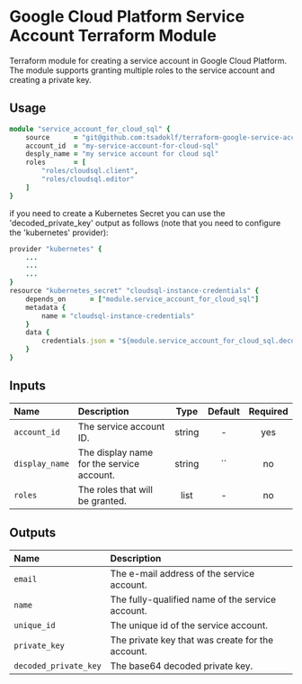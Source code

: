 # Google Cloud Platform Service Account Terraform Module
Terraform module for creating a service account in Google Cloud Platform. The module supports granting multiple roles to the service account and creating a private key. 

## Usage

```ruby
module "service_account_for_cloud_sql" {
    source      = "git@github.com:tsadoklf/terraform-google-service-account.git?ref=master"
    account_id  = "my-service-account-for-cloud-sql"
    desply_name = "my service account for cloud sql"
    roles       = [
        "roles/cloudsql.client", 
        "roles/cloudsql.editor"
    ]
}
```

if you need to create a Kubernetes Secret you can use the 'decoded_private_key' output as follows (note that you need to configure the 'kubernetes' provider): 

```ruby
provider "kubernetes" {
    ...
    ...
    ...
}
resource "kubernetes_secret" "cloudsql-instance-credentials" {
    depends_on      = ["module.service_account_for_cloud_sql"]
    metadata {
        name = "cloudsql-instance-credentials"
    }
    data {
        credentials.json = "${module.service_account_for_cloud_sql.decoded_private_key}"
    }
}

```

## Inputs

| Name                  | Description                                              |  Type  | Default | Required |
|:----------------------|:---------------------------------------------------------|:------:|:-------:|:--------:|
| `account_id`          | The service account ID.                                  | string |    -    |   yes    |
| `display_name`        | The display name for the service account.                | string |   ``    |   no     |
| `roles`               | The roles that will be granted.                          | list   |    -    |   no     |

## Outputs

| Name                  | Description                                              |
|:----------------------|:---------------------------------------------------------|
| `email`               | The e-mail address of the service account.               |
| `name`                | The fully-qualified name of the service account.         |
| `unique_id`           | The unique id of the service account.                    |
| `private_key`         | The private key that was create for the account.         |
| `decoded_private_key` | The base64 decoded private key.                          |

